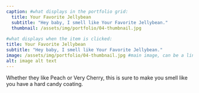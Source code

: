 ```yaml
---
caption: #what displays in the portfolio grid:
  title: Your Favorite Jellybean
  subtitle: "Hey baby, I smell like Your Favorite Jellybean."
  thumbnail: /assets/img/portfolio/04-thumbnail.jpg
  
#what displays when the item is clicked:
title: Your Favorite Jellybean
subtitle: "Hey baby, I smell like Your Favorite Jellybean."
image: /assets/img/portfolio/04-thumbnail.jpg #main image, can be a link or a file in assets/img/portfolio
alt: image alt text
---
```


Whether they like Peach or Very Cherry, this is sure to make you smell like you have a hard candy coating.

<!-- Fragances:
{:.list-inline} 
- Blueberry
- Bubble Gum
- Can-Elope (Cantaloupe)
- Mango
- Peach
- Raspberry
- Top Banana
- Very Cherry
- ... and more! -->